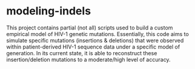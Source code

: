 # modeling-indels

This project contains partial (not all) scripts used to build a custom empirical model of HIV-1 genetic mutations. 
Essentially, this code aims to simulate specific mutations (insertions & deletions) that were observed within patient-derived HIV-1 sequence data under a specific model of generation.
In its current state, it is able to reconstruct these insertion/deletion mutations to a moderate/high level of accuracy.  
